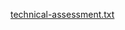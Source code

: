   [technical-assessment.txt](https://github.com/rendani3/technical-assessment.json/files/6961441/technical-assessment.txt)
